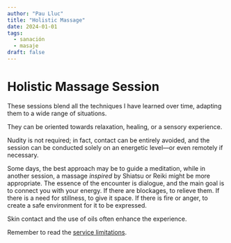 ```yaml
---
author: "Pau Lluc"
title: "Holistic Massage"
date: 2024-01-01
tags:
  - sanación
  - masaje
draft: false
---
```


# Holistic Massage Session  

These sessions blend all the techniques I have learned over time, adapting them to a wide range of situations.  

They can be oriented towards relaxation, healing, or a sensory experience.  

Nudity is not required; in fact, contact can be entirely avoided, and the session can be conducted solely on an energetic level—or even remotely if necessary.  

Some days, the best approach may be to guide a meditation, while in another session, a massage _inspired_ by Shiatsu or Reiki might be more appropriate. The essence of the encounter is dialogue, and the main goal is to connect you with your energy. If there are blockages, to relieve them. If there is a need for stillness, to give it space. If there is fire or anger, to create a safe environment for it to be expressed.  

Skin contact and the use of oils often enhance the experience.  

Remember to read the [service limitations](../prices/#limits-of-service).  
